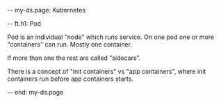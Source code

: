 -- my-ds.page: Kubernetes

-- ft.h1: Pod

Pod is an individual "node" which runs service. On one pod one or more "containers" can run. 
Mostly one container. 

If more than one the rest are called "sidecars". 

There is a concept of "init containers" vs "app containers", where init containers run before
app containers starts.

-- end: my-ds.page

